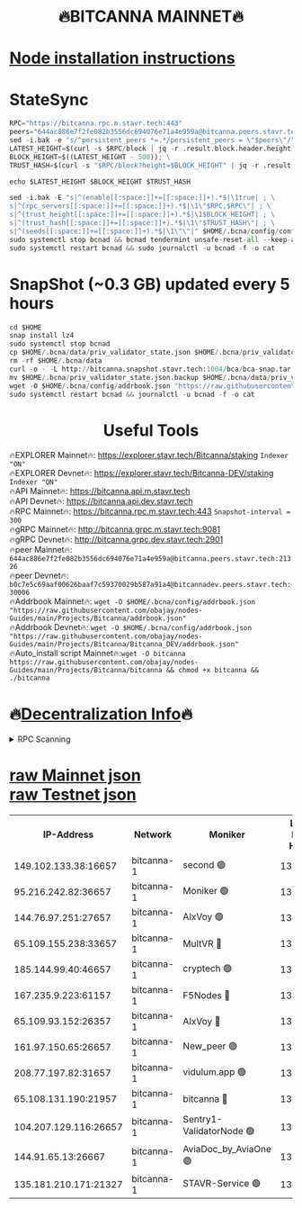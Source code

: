 <h1 align="center"> 🔥BITCANNA MAINNET🔥</h1>


[Node installation instructions](https://github.com/obajay/nodes-Guides/tree/main/Projects/Bitcanna)
=

# StateSync
```python
RPC="https://bitcanna.rpc.m.stavr.tech:443"
peers="644ac886e7f2fe082b3556dc694076e71a4e959a@bitcanna.peers.stavr.tech:21326"
sed -i.bak -e "s/^persistent_peers *=.*/persistent_peers = \"$peers\"/" $HOME/.bcna/config/config.toml
LATEST_HEIGHT=$(curl -s $RPC/block | jq -r .result.block.header.height); \
BLOCK_HEIGHT=$((LATEST_HEIGHT - 500)); \
TRUST_HASH=$(curl -s "$RPC/block?height=$BLOCK_HEIGHT" | jq -r .result.block_id.hash)

echo $LATEST_HEIGHT $BLOCK_HEIGHT $TRUST_HASH

sed -i.bak -E "s|^(enable[[:space:]]+=[[:space:]]+).*$|\1true| ; \
s|^(rpc_servers[[:space:]]+=[[:space:]]+).*$|\1\"$RPC,$RPC\"| ; \
s|^(trust_height[[:space:]]+=[[:space:]]+).*$|\1$BLOCK_HEIGHT| ; \
s|^(trust_hash[[:space:]]+=[[:space:]]+).*$|\1\"$TRUST_HASH\"| ; \
s|^(seeds[[:space:]]+=[[:space:]]+).*$|\1\"\"|" $HOME/.bcna/config/config.toml
sudo systemctl stop bcnad && bcnad tendermint unsafe-reset-all --keep-addr-book
sudo systemctl restart bcnad && sudo journalctl -u bcnad -f -o cat
```
# SnapShot (~0.3 GB) updated every 5 hours
```python
cd $HOME
snap install lz4
sudo systemctl stop bcnad
cp $HOME/.bcna/data/priv_validator_state.json $HOME/.bcna/priv_validator_state.json.backup
rm -rf $HOME/.bcna/data
curl -o - -L http://bitcanna.snapshot.stavr.tech:1004/bca/bca-snap.tar.lz4 | lz4 -c -d - | tar -x -C $HOME/.bcna --strip-components 2
mv $HOME/.bcna/priv_validator_state.json.backup $HOME/.bcna/data/priv_validator_state.json
wget -O $HOME/.bcna/config/addrbook.json "https://raw.githubusercontent.com/obajay/nodes-Guides/main/Projects/Bitcanna/addrbook.json"
sudo systemctl restart bcnad && journalctl -u bcnad -f -o cat
```

 <h1 align="center"> Useful Tools</h1>

🔥EXPLORER Mainnet🔥:    https://explorer.stavr.tech/Bitcanna/staking          `Indexer "ON"` \
🔥EXPLORER Devnet🔥:     https://explorer.stavr.tech/Bitcanna-DEV/staking     `Indexer "ON"` \
🔥API Mainnet🔥:         https://bitcanna.api.m.stavr.tech \
🔥API Devnet🔥:          https://bitcanna.api.dev.stavr.tech \
🔥RPC Mainnet🔥:         https://bitcanna.rpc.m.stavr.tech:443         `Snapshot-interval = 300` \
🔥gRPC Mainnet🔥:        http://bitcanna.grpc.m.stavr.tech:9081 \
🔥gRPC Devnet🔥:         http://bitcanna.grpc.dev.stavr.tech:2901 \
🔥peer Mainnet🔥:        `644ac886e7f2fe082b3556dc694076e71a4e959a@bitcanna.peers.stavr.tech:21326` \
🔥peer Devnet🔥:         `b0c7e5c69aaf00626baaf7c59370029b587a91a4@bitcannadev.peers.stavr.tech:30006` \
🔥Addrbook Mainnet🔥:    ```wget -O $HOME/.bcna/config/addrbook.json "https://raw.githubusercontent.com/obajay/nodes-Guides/main/Projects/Bitcanna/addrbook.json"``` \
🔥Addrbook Devnet🔥:    ```wget -O $HOME/.bcna/config/addrbook.json "https://raw.githubusercontent.com/obajay/nodes-Guides/main/Projects/Bitcanna/Bitcanna_DEV/addrbook.json"``` \
🔥Auto_install script Mainnet🔥:```wget -O bitcanna https://raw.githubusercontent.com/obajay/nodes-Guides/main/Projects/Bitcanna/bitcanna && chmod +x bitcanna && ./bitcanna```

🔥[Decentralization Info](https://github.com/obajay/StateSync-snapshots/tree/main/Projects/Bitcanna/Decentralization)🔥
=

<details>
<summary>RPC Scanning</summary>

<h2 align="center"> We scan nodes in real time every 4 hours. And we provide the final result of RPC endpoints.
We cannot influence the operation of these nodes in any way. </h2>


```python
If Voting Power is higher than 0 --> then the Node is a validator of the network and may be subject to attack and be a potential threat to the chain.
```
```python
We marked such validators with a red symbol
```

</details>

[raw Mainnet json](https://rpc-check.bcam.stavr.tech/bcam/rpc-bcam-result.json) \
[raw Testnet json](https://github.com/obajay/StateSync-snapshots/tree/main/Projects/Bitcanna/Rpc-Check-Testnet)
=



<table><tr><th>IP-Address</th><th>Network</th><th>Moniker</th><th>Latest Block Height</th><th>Earliest Block Height</th><th>Catching Up</th><th>Tx Index</th><th>Voting Power</th><th>Scan Time</th></tr><tr><td>149.102.133.38:16657</td><td>bitcanna-1</td><td>second 🟢</td><td>13169887</td><td>1</td><td>False</td><td>on</td><td>0</td><td>2024-03-25T14:23:52.569827074UTC</td></tr><tr><td>95.216.242.82:36657</td><td>bitcanna-1</td><td>Moniker 🟢</td><td>13169876</td><td>5776907</td><td>False</td><td>on</td><td>0</td><td>2024-03-25T14:22:45.706976840UTC</td></tr><tr><td>144.76.97.251:27657</td><td>bitcanna-1</td><td>AlxVoy 🟢</td><td>13169885</td><td>8805201</td><td>False</td><td>on</td><td>0</td><td>2024-03-25T14:23:42.053746062UTC</td></tr><tr><td>65.109.155.238:33657</td><td>bitcanna-1</td><td>MultVR 🔴</td><td>13169882</td><td>9933415</td><td>False</td><td>on</td><td>352907</td><td>2024-03-25T14:23:19.866398773UTC</td></tr><tr><td>185.144.99.40:46657</td><td>bitcanna-1</td><td>cryptech 🟢</td><td>13169875</td><td>11528001</td><td>False</td><td>on</td><td>0</td><td>2024-03-25T14:22:41.317741975UTC</td></tr><tr><td>167.235.9.223:61157</td><td>bitcanna-1</td><td>F5Nodes 🔴</td><td>13169882</td><td>12084001</td><td>False</td><td>on</td><td>573</td><td>2024-03-25T14:23:24.148976227UTC</td></tr><tr><td>65.109.93.152:26357</td><td>bitcanna-1</td><td>AlxVoy 🔴</td><td>13169887</td><td>12109301</td><td>False</td><td>on</td><td>1391954</td><td>2024-03-25T14:23:53.133381183UTC</td></tr><tr><td>161.97.150.65:26657</td><td>bitcanna-1</td><td>New_peer 🟢</td><td>13169880</td><td>12254001</td><td>False</td><td>on</td><td>0</td><td>2024-03-25T14:23:12.630729110UTC</td></tr><tr><td>208.77.197.82:31657</td><td>bitcanna-1</td><td>vidulum.app 🟢</td><td>13169881</td><td>12386934</td><td>False</td><td>on</td><td>0</td><td>2024-03-25T14:23:15.413727114UTC</td></tr><tr><td>65.108.131.190:21957</td><td>bitcanna-1</td><td>bitcanna 🔴</td><td>13169883</td><td>13069883</td><td>False</td><td>on</td><td>420206</td><td>2024-03-25T14:23:28.536871708UTC</td></tr><tr><td>104.207.129.116:26657</td><td>bitcanna-1</td><td>Sentry1-ValidatorNode 🟢</td><td>13169888</td><td>13128001</td><td>False</td><td>on</td><td>0</td><td>2024-03-25T14:23:53.798768472UTC</td></tr><tr><td>144.91.65.13:26667</td><td>bitcanna-1</td><td>AviaDoc_by_AviaOne 🟢</td><td>13169884</td><td>13160401</td><td>False</td><td>on</td><td>0</td><td>2024-03-25T14:23:37.423343887UTC</td></tr><tr><td>135.181.210.171:21327</td><td>bitcanna-1</td><td>STAVR-Service 🟢</td><td>13169885</td><td>13167801</td><td>False</td><td>on</td><td>0</td><td>2024-03-25T14:23:41.825451646UTC</td></tr></table>
